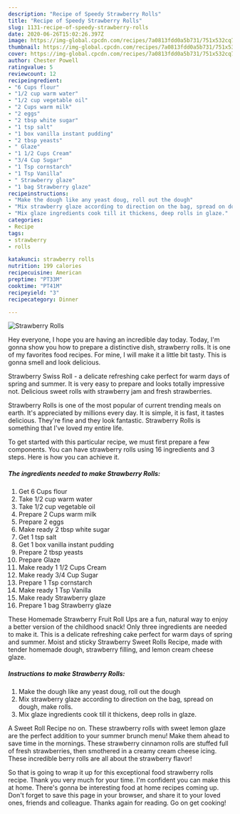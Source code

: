 ```yaml
---
description: "Recipe of Speedy Strawberry Rolls"
title: "Recipe of Speedy Strawberry Rolls"
slug: 1131-recipe-of-speedy-strawberry-rolls
date: 2020-06-26T15:02:26.397Z
image: https://img-global.cpcdn.com/recipes/7a0813fdd0a5b731/751x532cq70/strawberry-rolls-recipe-main-photo.jpg
thumbnail: https://img-global.cpcdn.com/recipes/7a0813fdd0a5b731/751x532cq70/strawberry-rolls-recipe-main-photo.jpg
cover: https://img-global.cpcdn.com/recipes/7a0813fdd0a5b731/751x532cq70/strawberry-rolls-recipe-main-photo.jpg
author: Chester Powell
ratingvalue: 5
reviewcount: 12
recipeingredient:
- "6 Cups flour"
- "1/2 cup warm water"
- "1/2 cup vegetable oil"
- "2 Cups warm milk"
- "2 eggs"
- "2 tbsp white sugar"
- "1 tsp salt"
- "1 box vanilla instant pudding"
- "2 tbsp yeasts"
- " Glaze"
- "1 1/2 Cups Cream"
- "3/4 Cup Sugar"
- "1 Tsp cornstarch"
- "1 Tsp Vanilla"
- " Strawberry glaze"
- "1 bag Strawberry glaze"
recipeinstructions:
- "Make the dough like any yeast doug, roll out the dough"
- "Mix strawberry glaze according to direction on the bag, spread on dough, make rolls."
- "Mix glaze ingredients cook till it thickens, deep rolls in glaze."
categories:
- Recipe
tags:
- strawberry
- rolls

katakunci: strawberry rolls 
nutrition: 199 calories
recipecuisine: American
preptime: "PT33M"
cooktime: "PT41M"
recipeyield: "3"
recipecategory: Dinner

---
```



![Strawberry Rolls](https://img-global.cpcdn.com/recipes/7a0813fdd0a5b731/751x532cq70/strawberry-rolls-recipe-main-photo.jpg)

Hey everyone, I hope you are having an incredible day today. Today, I'm gonna show you how to prepare a distinctive dish, strawberry rolls. It is one of my favorites food recipes. For mine, I will make it a little bit tasty. This is gonna smell and look delicious.

Strawberry Swiss Roll - a delicate refreshing cake perfect for warm days of spring and summer. It is very easy to prepare and looks totally impressive not. Delicious sweet rolls with strawberry jam and fresh strawberries.

Strawberry Rolls is one of the most popular of current trending meals on earth. It's appreciated by millions every day. It is simple, it is fast, it tastes delicious. They're fine and they look fantastic. Strawberry Rolls is something that I've loved my entire life.


To get started with this particular recipe, we must first prepare a few components. You can have strawberry rolls using 16 ingredients and 3 steps. Here is how you can achieve it.

<!--inarticleads1-->

##### The ingredients needed to make Strawberry Rolls:

1. Get 6 Cups flour
1. Take 1/2 cup warm water
1. Take 1/2 cup vegetable oil
1. Prepare 2 Cups warm milk
1. Prepare 2 eggs
1. Make ready 2 tbsp white sugar
1. Get 1 tsp salt
1. Get 1 box vanilla instant pudding
1. Prepare 2 tbsp yeasts
1. Prepare  Glaze
1. Make ready 1 1/2 Cups Cream
1. Make ready 3/4 Cup Sugar
1. Prepare 1 Tsp cornstarch
1. Make ready 1 Tsp Vanilla
1. Make ready  Strawberry glaze
1. Prepare 1 bag Strawberry glaze


These Homemade Strawberry Fruit Roll Ups are a fun, natural way to enjoy a better version of the childhood snack! Only three ingredients are needed to make it. This is a delicate refreshing cake perfect for warm days of spring and summer. Moist and sticky Strawberry Sweet Rolls Recipe, made with tender homemade dough, strawberry filling, and lemon cream cheese glaze. 

<!--inarticleads2-->

##### Instructions to make Strawberry Rolls:

1. Make the dough like any yeast doug, roll out the dough
1. Mix strawberry glaze according to direction on the bag, spread on dough, make rolls.
1. Mix glaze ingredients cook till it thickens, deep rolls in glaze.


A Sweet Roll Recipe no on. These strawberry rolls with sweet lemon glaze are the perfect addition to your summer brunch menu! Make them ahead to save time in the mornings. These strawberry cinnamon rolls are stuffed full of fresh strawberries, then smothered in a creamy cream cheese icing. These incredible berry rolls are all about the strawberry flavor! 

So that is going to wrap it up for this exceptional food strawberry rolls recipe. Thank you very much for your time. I'm confident you can make this at home. There's gonna be interesting food at home recipes coming up. Don't forget to save this page in your browser, and share it to your loved ones, friends and colleague. Thanks again for reading. Go on get cooking!

